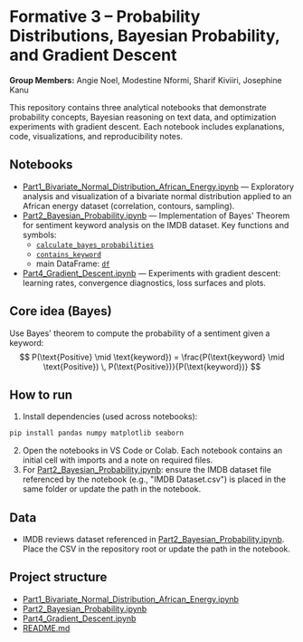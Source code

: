 # Formative 3 – Probability Distributions, Bayesian Probability, and Gradient Descent

**Group Members:** Angie Noel, Modestine Nformi, Sharif Kiviiri, Josephine Kanu

This repository contains three analytical notebooks that demonstrate probability concepts, Bayesian reasoning on text data, and optimization experiments with gradient descent. Each notebook includes explanations, code, visualizations, and reproducibility notes.

## Notebooks
- [Part1_Bivariate_Normal_Distribution_African_Energy.ipynb](Part1_Bivariate_Normal_Distribution_African_Energy.ipynb) — Exploratory analysis and visualization of a bivariate normal distribution applied to an African energy dataset (correlation, contours, sampling).
- [Part2_Bayesian_Probability.ipynb](Part2_Bayesian_Probability.ipynb) — Implementation of Bayes' Theorem for sentiment keyword analysis on the IMDB dataset. Key functions and symbols:
  - [`calculate_bayes_probabilities`](Part2_Bayesian_Probability.ipynb)
  - [`contains_keyword`](Part2_Bayesian_Probability.ipynb)
  - main DataFrame: [`df`](Part2_Bayesian_Probability.ipynb)
- [Part4_Gradient_Descent.ipynb](Part4_Gradient_Descent.ipynb) — Experiments with gradient descent: learning rates, convergence diagnostics, loss surfaces and plots.

## Core idea (Bayes)
Use Bayes' theorem to compute the probability of a sentiment given a keyword:
$$
P(\text{Positive} \mid \text{keyword}) = \frac{P(\text{keyword} \mid \text{Positive}) \, P(\text{Positive})}{P(\text{keyword})}
$$

## How to run
1. Install dependencies (used across notebooks):
```sh
pip install pandas numpy matplotlib seaborn
```
2. Open the notebooks in VS Code or Colab. Each notebook contains an initial cell with imports and a note on required files.
3. For [Part2_Bayesian_Probability.ipynb](Part2_Bayesian_Probability.ipynb): ensure the IMDB dataset file referenced by the notebook (e.g., "IMDB Dataset.csv") is placed in the same folder or update the path in the notebook.

## Data
- IMDB reviews dataset referenced in [Part2_Bayesian_Probability.ipynb](Part2_Bayesian_Probability.ipynb). Place the CSV in the repository root or update the path in the notebook.

## Project structure
- [Part1_Bivariate_Normal_Distribution_African_Energy.ipynb](Part1_Bivariate_Normal_Distribution_African_Energy.ipynb)
- [Part2_Bayesian_Probability.ipynb](Part2_Bayesian_Probability.ipynb)
- [Part4_Gradient_Descent.ipynb](Part4_Gradient_Descent.ipynb)
- [README.md](README.md)




